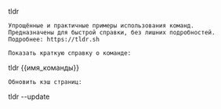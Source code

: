 tldr

    Упрощённые и практичные примеры использования команд.
    Предназначены для быстрой справки, без лишних подробностей.
    Подробнее: https://tldr.sh

    Показать краткую справку о команде:

tldr {{имя_команды}}

    Обновить кэш страниц:

tldr --update
